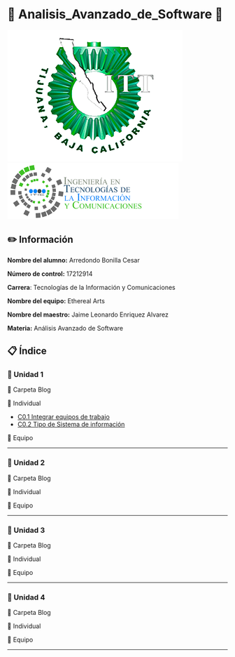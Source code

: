 # :floppy_disk: Analisis_Avanzado_de_Software :floppy_disk:

![LogoEsc](https://github.com/CesarArred/Analisis_Avanzado_de_Software/blob/main/img/logoITT.jpg)
![LogoCarrera](https://github.com/CesarArred/Analisis_Avanzado_de_Software/blob/main/img/logoTIC.png)

## :pencil2: Información

**Nombre del alumno:** Arredondo Bonilla Cesar

**Número de control:** 17212914

**Carrera**: Tecnologías de la Información y Comunicaciones

**Nombre del equipo:** Ethereal Arts

**Nombre del maestro:** Jaime Leonardo Enriquez Alvarez

**Materia:** Análisis Avanzado de Software

## :clipboard: Índice

### :pushpin: Unidad 1

:open_file_folder: Carpeta Blog


 :bust_in_silhouette: Individual
 +  [C0.1 Integrar equipos de trabajo](https://github.com/CesarArred/Analisis_Avanzado_de_Software/blob/main/blog/C0.1_Integrar%20equipos%20de%20trabajo_ArredondoBonillaCesar.md)
 +  [C0.2 Tipo de Sistema de información](https://github.com/CesarArred/Analisis_Avanzado_de_Software/blob/main/blog/C0.2_Tipo%20de%20Sistema%20de%20Informacion_ArredondoBonillaCesar.md)


:busts_in_silhouette: Equipo

---
### :pushpin: Unidad 2

:open_file_folder: Carpeta Blog


 :bust_in_silhouette: Individual


:busts_in_silhouette: Equipo

---
### :pushpin: Unidad 3

:open_file_folder: Carpeta Blog


 :bust_in_silhouette: Individual


:busts_in_silhouette: Equipo

---
### :pushpin: Unidad 4

:open_file_folder: Carpeta Blog


 :bust_in_silhouette: Individual


:busts_in_silhouette: Equipo

---
